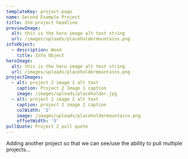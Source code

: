 ```yaml
---
templateKey: project-page
name: Second Example Project
title: 2nd project headline
previewImage:
  alt: this is the hero image alt text string
  url: /images/uploads/placeholdermountains.png
infoObject:
  - description: Wood
    title: Info Object
heroImage:
  alt: this is the hero image alt text string
  url: /images/uploads/placeholdermountains.png
projectImages:
  - alt: project 2 image 1 alt text
    caption: Project 2 Image 1 caption
    image: /images/uploads/placeholder.jpg
  - alt: project 2 image 2 alt text
    caption: project 2 image 2 caption
    colWidth: '2'
    image: /images/uploads/placeholdermountains.png
    offsetWidth: '5'
pullQuote: Project 2 pull quote
---
```


Adding another project so that we can see/use the ability to pull multiple projects...
